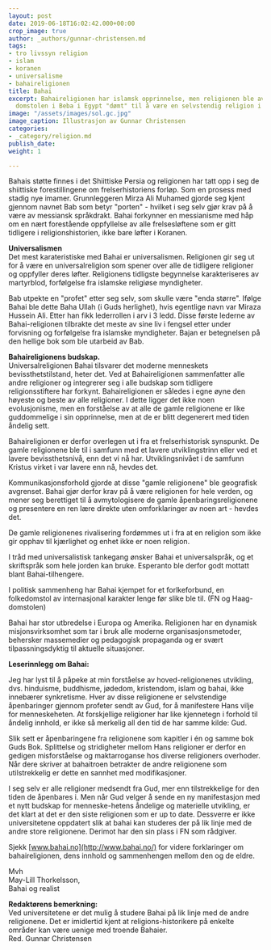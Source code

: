 ```yaml
---
layout: post
date: 2019-06-18T16:02:42.000+00:00
crop_image: true
author: _authors/gunnar-christensen.md
tags:
- tro livssyn religion
- islam
- koranen
- universalisme
- bahaireligionen
title: Bahai
excerpt: Bahaireligionen har islamsk opprinnelse, men religionen ble av den islamske
  domstolen i Beba i Egypt "dømt" til å være en selvstendig religion i 1925.
image: "/assets/images/sol.gc.jpg"
image_caption: Illustrasjon av Gunnar Christensen
categories:
- _category/religion.md
publish_date: 
weight: 1

---
```

Bahais støtte finnes i det Shiittiske Persia og religionen har tatt opp i seg de shiittiske forestillingene om frelserhistoriens forløp. Som en prosess med stadig nye imamer. Grunnleggeren Mirza Ali Muhamed gjorde seg kjent gjennom navnet Bab som betyr "porten" - hvilket i seg selv gjør krav på å være av messiansk språkdrakt. Bahai forkynner en messianisme med håp om en nært forestående oppfyllelse av alle frelsesløftene som er gitt tidligere i religionshistorien, ikke bare løfter i Koranen.

**Universalismen**  
Det mest karateristiske med Bahai er universalismen. Religionen gir seg ut for å være en universalreligion som spener over alle de tidligere religioner og oppfyller deres løfter. Religionens tidligste begynnelse karakteriseres av martyrblod, forfølgelse fra islamske religiøse myndigheter.

Bab utpekte en "profet" etter seg selv, som skulle være "enda større". Ifølge Bahai ble dette Baha Ullah (i Guds herlighet), hvis egentlige navn var Miraza Hussein Ali. Etter han fikk lederrollen i arv i 3 ledd. Disse første lederne av Bahai-religionen tilbrakte det meste av sine liv i fengsel etter under forvisning og forfølgelse fra islamske myndigheter. Bajan er betegnelsen på den hellige bok som ble utarbeid av Bab.

**Bahaireligionens budskap.**  
Universalreligionen Bahai tilsvarer det moderne menneskets bevissthetstilstand, heter det. Ved at Bahaireligionen sammenfatter alle andre religioner og integrerer seg i alle budskap som tidligere religionsstiftere har forkynt. Bahaireligionen er således i egne øyne den høyeste og beste av alle religioner. I dette ligger det ikke noen evolusjonisme, men en forståelse av at alle de gamle religionene er like guddommelige i sin opprinnelse, men at de er blitt degenerert med tiden åndelig sett.

Bahaireligionen er derfor overlegen ut i fra et frelserhistorisk synspunkt. De gamle religionene ble til i samfunn med et lavere utviklingstrinn eller ved et lavere bevissthetsnivå, enn det vi nå har. Utviklingsnivået i de samfunn Kristus virket i var lavere enn nå, hevdes det.

Kommunikasjonsforhold gjorde at disse "gamle religionene" ble geografisk avgrenset. Bahai gjør derfor krav på å være religionen for hele verden, og mener seg berettiget til å avmytologisere de gamle åpenbaringsreligionene og presentere en ren lære direkte uten omforklaringer av noen art - hevdes det.

De gamle religionenes rivalisering fordømmes ut i fra at en religion som ikke gir opphav til kjærlighet og enhet ikke er noen religion.

I tråd med universalistisk tankegang ønsker Bahai et universalspråk, og et skriftspråk som hele jorden kan bruke. Esperanto ble derfor godt mottatt blant Bahai-tilhengere.

I politisk sammenheng har Bahai kjempet for et forlkeforbund, en folkedomstol av internasjonal karakter lenge før slike ble til. (FN og Haag-domstolen)

Bahai har stor utbredelse i Europa og Amerika. Religionen har en dynamisk misjonsvirksomhet som tar i bruk alle moderne organisasjonsmetoder, behersker massemedier og pedagogisk propaganda og er svært tilpassningsdyktig til aktuelle situasjoner.

**Leserinnlegg om Bahai:**

Jeg har lyst til å påpeke at min forståelse av hoved-religionenes utvikling, dvs. hinduisme, buddhisme, jødedom, kristendom, islam og bahai, ikke innebærer synkretisme. Hver av disse religionene er selvstendige åpenbaringer gjennom profeter sendt av Gud, for å manifestere Hans vilje for menneskeheten. At forskjellige religioner har like kjennetegn i forhold til åndelig innhold, er ikke så merkelig all den tid de har samme kilde: Gud.

Slik sett er åpenbaringene fra religionene som kapitler i én og samme bok Guds Bok. Splittelse og stridigheter mellom Hans religioner er derfor en gedigen misforståelse og maktarroganse hos diverse religioners overhoder. Når dere skriver at bahaitroen betrakter de andre religionene som utilstrekkelig er dette en sannhet med modifikasjoner.

I seg selv er alle religioner medsendt fra Gud, mer enn tilstrekkelige for den tiden de åpenbares i. Men når Gud velger å sende en ny manifestasjon med et nytt budskap for menneske-hetens åndelige og materielle utvikling, er det klart at det er den siste religionen som er up to date. Dessverre er ikke universitetene oppdatert slik at bahai kan studeres der på lik linje med de andre store religionene. Derimot har den sin plass i FN som rådgiver.

Sjekk [www.bahai.no](http://www.bahai.no/) for videre forklaringer om bahaireligionen, dens innhold og sammenhengen mellom den og de eldre.

Mvh  
May-Lill Thorkelsson,  
Bahai og realist

**Redaktørens bemerkning:**  
Ved universitetene er det mulig å studere Bahai på lik linje med de andre religionene. Det er imidlertid kjent at religions-historikere på enkelte områder kan være uenige med troende Bahaier.   
Red. Gunnar Christensen